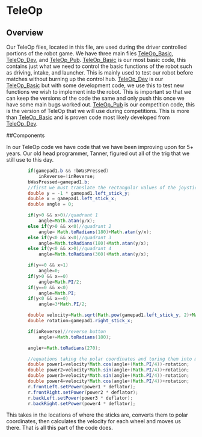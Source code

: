 # TeleOp

## Overview

Our TeleOp files, located in this file, are used during the driver controlled portions of the robot game. We have three main files [TeleOp_Basic](), [TeleOp_Dev](), and [TeleOp_Pub](). 
[TeleOp_Basic]() is our most basic code, this contains just what we need to control the basic functions of the robot such as driving, intake, and launcher. This is mainly used to test our robot before matches without burning up the control hub.
[TeleOp_Dev]() is our [TeleOp_Basic]() but with some development code, we use this to test new functions we wish to implement into the robot. This is important so that we can keep the versions of the code the same and only push this once we have some main bugs worked out.
[TeleOp_Pub]() is our competition code, this is the version of TeleOp that we will use during competitions. This is more than [TeleOp_Basic]() and is proven code most likely developed from [TeleOp_Dev]().

##Components

In our TeleOp code we have code that we have been improving upon for 5+ years. Our old head programmer, Tanner, figured out all of the trig that we still use to this day.
```java
        if(gamepad1.b && !bWasPressed)
            inReverse=!inReverse;
        bWasPressed=gamepad1.b;
        //first we must translate the rectangular values of the joystick into polar coordinates;
        double y = -1 * gamepad1.left_stick_y;
        double x = gamepad1.left_stick_x;
        double angle = 0;

        if(y>0 && x>0)//quadrant 1
            angle=Math.atan(y/x);
        else if(y>0 && x<0)//quadrant 2
            angle= Math.toRadians(180)+Math.atan(y/x);
        else if(y<0 && x<0)//quadrant 3
            angle=Math.toRadians(180)+Math.atan(y/x);
        else if(y<0 && x>0)//quadrant 4
            angle=Math.toRadians(360)+Math.atan(y/x);

        if(y==0 && x>1)
            angle=0;
        if(y>0 && x==0)
            angle=Math.PI/2;
        if(y==0 && x<0)
            angle=Math.PI;
        if(y<0 && x==0)
            angle=3*Math.PI/2;

        double velocity=Math.sqrt(Math.pow(gamepad1.left_stick_y, 2)+Math.pow(gamepad1.left_stick_x, 2));
        double rotation=gamepad1.right_stick_x;

        if(inReverse)//reverse button
            angle+=Math.toRadians(180);

        angle+=Math.toRadians(270);

        //equations taking the polar coordinates and turing them into motor powers
        double power1=velocity*Math.cos(angle+(Math.PI/4))-rotation;
        double power2=velocity*Math.sin(angle+(Math.PI/4))+rotation;
        double power3=velocity*Math.sin(angle+(Math.PI/4))-rotation;
        double power4=velocity*Math.cos(angle+(Math.PI/4))+rotation;
        r.frontLeft.setPower(power1 * deflator);
        r.frontRight.setPower(power2 * deflator);
        r.backLeft.setPower(power3 * deflator);
        r.backRight.setPower(power4 * deflator);
```

This takes in the locations of where the sticks are, converts them to polar coordinates, then calculates the velocity for each wheel and moves us there. That is all this part of the code does.